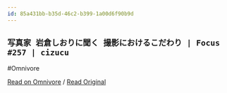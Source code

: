 ```yaml
---
id: 85a431bb-b35d-46c2-b399-1a00d6f90b9d
---
```


## `写真家 岩倉しおりに聞く 撮影におけるこだわり | Focus #257 | cizucu`
#Omnivore

[Read on Omnivore](https://omnivore.app/me/https-www-cizucu-com-magazines-2024-07-shiori-iwakura-photograph-190b8c162f3) / [Read Original](https://www.cizucu.com/magazines/2024-07-shiori-iwakura-photography?referrer=app)


